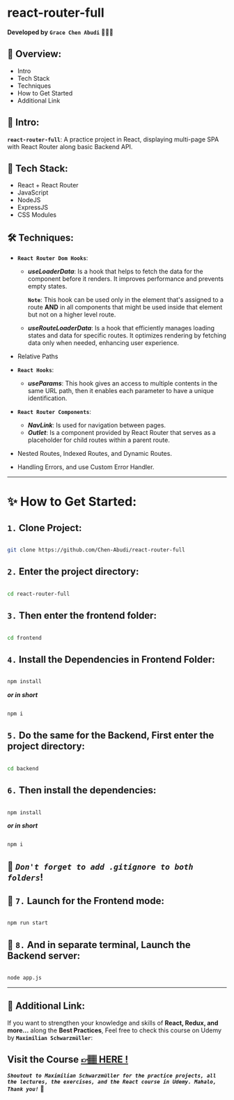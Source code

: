 # react-router-full

**Developed by** **`Grace Chen Abudi`** 👩🏽‍💻

## 📣 Overview:

- Intro
- Tech Stack
- Techniques
- How to Get Started
- Additional Link

## 🔎 Intro:

**`react-router-full`**: A practice project in React, displaying multi-page SPA with React Router along basic Backend API.

## 🧰 Tech Stack:

- React + React Router
- JavaScript
- NodeJS
- ExpressJS
- CSS Modules

## 🛠️ Techniques:

- **`React Router Dom Hooks`**:

  - **_useLoaderData_**: Is a hook that helps to fetch the data for the component before it renders. It improves performance and prevents empty states.

    **`Note`**: This hook can be used only in the element that's assigned to a route **AND** in all components that might be used inside that element but not on a higher level route.

  - **_useRouteLoaderData_**: Is a hook that efficiently manages loading states and data for specific routes. It optimizes rendering by fetching data only when needed, enhancing user experience.

- Relative Paths
- **`React Hooks`**:
  - **_useParams_**: This hook gives an access to multiple contents in the same URL path, then it enables each parameter to have a unique identification.
- **`React Router Components`**:
  - **_NavLink_**: Is used for navigation between pages.
  - **_Outlet_**: Is a component provided by React Router that serves as a placeholder for child routes within a parent route.
- Nested Routes, Indexed Routes, and Dynamic Routes.
- Handling Errors, and use Custom Error Handler.

---

# ✨ How to Get Started:

## **`1.`** Clone Project:

```bash

git clone https://github.com/Chen-Abudi/react-router-full

```

## **`2.`** Enter the project directory:

```bash

cd react-router-full

```

## **`3.`** Then enter the frontend folder:

```bash

cd frontend

```

## **`4.`** Install the Dependencies in **Frontend Folder**:

```bash

npm install

```

**_or in short_**

```bash

npm i

```

## **`5.`** Do the same for the Backend, First enter the project directory:

```bash

cd backend

```

## **`6.`** Then install the dependencies:

```bash

npm install

```

**_or in short_**

```bash

npm i

```

## 🧠 **_`Don't forget to add .gitignore to both folders`_**!

## 🚀 **`7.`** Launch for the Frontend mode:

```bash

npm run start

```

## 🚀 **`8.`** And in separate terminal, Launch the Backend server:

```bash

node app.js

```

---

## 🔗 Additional Link:

If you want to strengthen your knowledge and skills of **React, Redux, and more...** along the **Best Practices**, Feel free to check this course on Udemy by **`Maximilian Schwarzmüller`**:

## Visit the Course [&#128073;&#127997; **HERE !**](https://www.udemy.com/course/react-the-complete-guide-incl-redux/)

**_`Shoutout to Maximilian Schwarzmüller for the practice projects, all the lectures, the exercises, and the React course in Udemy. Mahalo, Thank you!`_** 🌺
